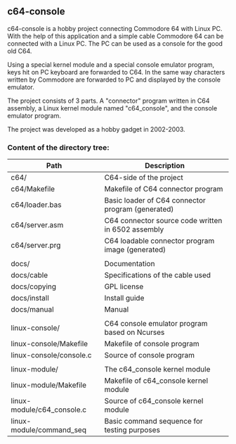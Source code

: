 ## c64-console

c64-console is a hobby project connecting Commodore 64 with Linux PC. With the help of this application and a simple cable Commodore 64 can be connected with a Linux PC. The PC can be used as a console for the good old C64.

Using a special kernel module and a special console emulator program, keys hit on PC keyboard are forwarded to C64. In the same way characters written by Commodore are forwarded to PC and displayed by the console emulator.

The project consists of 3 parts. A "connector" program written in C64 assembly, a Linux kernel module named "c64_console", and the console emulator program.

The project was developed as a hobby gadget in 2002-2003.

### Content of the directory tree:

|  Path  | Description |
| ------ | ----------- |
| c64/   | C64-side of the project |
| c64/Makefile | Makefile of C64 connector program |
| c64/loader.bas | Basic loader of C64 connector program (generated) |
| c64/server.asm | C64 connector source code written in 6502 assembly |
| c64/server.prg | C64 loadable connector program image (generated) |
|        |             |
| docs/ | Documentation |
| docs/cable | Specifications of the cable used |
| docs/copying | GPL license |
| docs/install | Install guide |
| docs/manual | Manual |
|        |             |
| linux-console/ | C64 console emulator program based on Ncurses |
| linux-console/Makefile | Makefile of console program |
| linux-console/console.c | Source of console program |
|  |  |
| linux-module/ | The c64_console kernel module |
| linux-module/Makefile | Makefile of c64_console kernel module |
| linux-module/c64_console.c | Source of c64_console kernel module |
| linux-module/command_seq | Basic command sequence for testing purposes |
